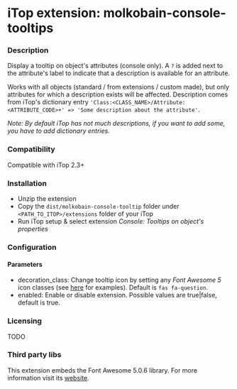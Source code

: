 # iTop extension: molkobain-console-tooltips

### Description
Display a tooltip on object's attributes (console only). A ``?`` is added next to the attribute's label to indicate that a description is available for an attribute.

Works with all objects (standard / from extensions / custom made), but only attributes for which a description exists will be affected. Description comes from iTop's dictionary entry ``'Class:<CLASS_NAME>/Attribute:<ATTRIBUTE_CODE>+' => 'Some description about the attribute'``.

*Note: By default iTop has not much descriptions, if you want to add some, you have to add dictionary entries.*

### Compatibility
Compatible with iTop 2.3+

### Installation
* Unzip the extension
* Copy the ``dist/molkobain-console-tooltip`` folder under ``<PATH_TO_ITOP>/extensions`` folder of your iTop
* Run iTop setup & select extension *Console: Tooltips on object's properties*

### Configuration
#### Parameters
  * decoration_class: Change tooltip icon by setting any *Font Awesome 5* icon classes (see [here](https://fontawesome.com/icons?d=gallery&m=free)  for examples). Default is ``fas fa-question``.
  * enabled: Enable or disable extension. Possible values are true|false, default is true.

### Licensing
TODO

### Third party libs
This extension embeds the Font Awesome 5.0.6 library. For more information visit its [website](https://fontawesome.com).
